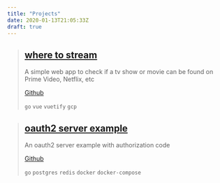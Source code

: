 ```yaml
---
title: "Projects"
date: 2020-01-13T21:05:33Z
draft: true
---
```


> ## [where to stream](https://wheretostream.abdulmuhsin.dev) 
> A simple web app to check if a tv show or movie can be found on Prime Video, Netflix, etc
>
> [Github](https://github.com/abdulmuhsinGH/where_to_stream)
> 
> `go` `vue` `vuetify` `gcp`

> ## [oauth2 server example](https://github.com/abdulmuhsinGH/oauth2_server_golang_example) 
> An oauth2 server example with authorization code
>
> [Github](https://github.com/abdulmuhsinGH/oauth2_server_golang_example)
> 
> `go` `postgres` `redis` `docker` `docker-compose`